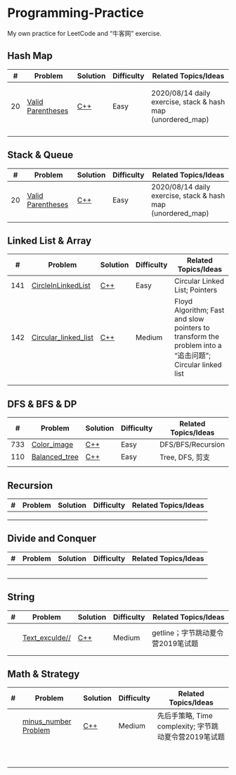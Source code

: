 # Programming-Practice

My own practice for LeetCode and “牛客网” exercise.

## Hash Map

| #    | Problem                                                      | Solution                                                     | Difficulty | Related Topics/Ideas                                        |
| ---- | ------------------------------------------------------------ | ------------------------------------------------------------ | ---------- | ----------------------------------------------------------- |
|      |                                                              |                                                              |            |                                                             |
|      |                                                              |                                                              |            |                                                             |
| 20   | [Valid Parentheses](https://leetcode.com/problems/valid-parentheses/description/) | [C++](https://github.com/HoningJade/Programming-Practice/blob/master/Leecode/Easy/Bracket_stack.md) | Easy       | 2020/08/14 daily exercise, stack & hash map (unordered_map) |
|      |                                                              |                                                              |            |                                                             |
|      |                                                              |                                                              |            |                                                             |
|      |                                                              |                                                              |            |                                                             |
|      |                                                              |                                                              |            |                                                             |



## Stack & Queue

| #    | Problem                                                      | Solution                                                     | Difficulty | Related Topics/Ideas                                        |
| ---- | ------------------------------------------------------------ | ------------------------------------------------------------ | ---------- | ----------------------------------------------------------- |
| 20   | [Valid Parentheses](https://leetcode.com/problems/valid-parentheses/description/) | [C++](https://github.com/HoningJade/Programming-Practice/blob/master/Leecode/Easy/Bracket_stack.md) | Easy       | 2020/08/14 daily exercise, stack & hash map (unordered_map) |
|      |                                                              |                                                              |            |                                                             |



## Linked List & Array

| #    | Problem                                                      | Solution                                                     | Difficulty | Related Topics/Ideas                                         |
| ---- | ------------------------------------------------------------ | ------------------------------------------------------------ | ---------- | ------------------------------------------------------------ |
| 141  | [CircleInLinkedList](https://leetcode-cn.com/problems/linked-list-cycle/) | [C++](https://github.com/HoningJade/Programming-Practice/blob/master/Leecode/Easy/circularLinkedList.md) | Easy       | Circular Linked List; Pointers                               |
| 142  | [Circular_linked_list](https://leetcode-cn.com/problems/linked-list-cycle-ii/) | [C++](https://github.com/HoningJade/Programming-Practice/blob/master/Leecode/Medium/Circular_linked_list.md) | Medium     | Floyd Algorithm; Fast and slow pointers to transform the problem into a “追击问题”; Circular linked list |
|      |                                                              |                                                              |            |                                                              |
|      |                                                              |                                                              |            |                                                              |



## DFS & BFS & DP

| #    | Problem                                                      | Solution                                                     | Difficulty | Related Topics/Ideas |
| ---- | ------------------------------------------------------------ | ------------------------------------------------------------ | ---------- | -------------------- |
| 733  | [Color_image](https://leetcode-cn.com/problems/flood-fill/)  | [C++](https://github.com/HoningJade/Programming-Practice/blob/master/Leecode/Easy/733_colorImage.md) | Easy       | DFS/BFS/Recursion    |
| 110  | [Balanced_tree](https://leetcode-cn.com/problems/balanced-binary-tree/) | [C++](https://github.com/HoningJade/Programming-Practice/blob/master/Leecode/Easy/110_Balanced_tree.md) | Easy       | Tree, DFS, 剪支      |
|      |                                                              |                                                              |            |                      |



## Recursion

| #    | Problem | Solution | Difficulty | Related Topics/Ideas |
| ---- | ------- | -------- | ---------- | -------------------- |
|      |         |          |            |                      |
|      |         |          |            |                      |
|      |         |          |            |                      |



## Divide and Conquer

| #    | Problem | Solution | Difficulty | Related Topics/Ideas |
| ---- | ------- | -------- | ---------- | -------------------- |
|      |         |          |            |                      |
|      |         |          |            |                      |
|      |         |          |            |                      |
|      |         |          |            |                      |
|      |         |          |            |                      |



## String

| #    | Problem                                     | Solution                                                     | Difficulty | Related Topics/Ideas              |
| ---- | ------------------------------------------- | ------------------------------------------------------------ | ---------- | --------------------------------- |
|      |                                             |                                                              |            |                                   |
|      | [Text_exculde//](https://www.nowcoder.com/) | [C++]([https://github.com/HoningJade/Programming-Practice/blob/master/%E7%89%9B%E5%AE%A2%E7%BD%91/textExclude_Zijie.cpp](https://github.com/HoningJade/Programming-Practice/blob/master/牛客网/textExclude_Zijie.cpp)) | Medium     | getline；字节跳动夏令营2019笔试题 |
|      |                                             |                                                              |            |                                   |
|      |                                             |                                                              |            |                                   |



## Math & Strategy

| #    | Problem                                           | Solution                                                     | Difficulty | Related Topics/Ideas                                  |
| ---- | ------------------------------------------------- | ------------------------------------------------------------ | ---------- | ----------------------------------------------------- |
|      | [minus_number Problem](https://www.nowcoder.com/) | [C++]([https://github.com/HoningJade/Programming-Practice/blob/master/%E7%89%9B%E5%AE%A2%E7%BD%91/numMinus_ZiJie.cpp](https://github.com/HoningJade/Programming-Practice/blob/master/牛客网/numMinus_ZiJie.cpp)) | Medium     | 先后手策略, Time complexity; 字节跳动夏令营2019笔试题 |
|      |                                                   |                                                              |            |                                                       |
|      |                                                   |                                                              |            |                                                       |
|      |                                                   |                                                              |            |                                                       |
|      |                                                   |                                                              |            |                                                       |
|      |                                                   |                                                              |            |                                                       |
|      |                                                   |                                                              |            |                                                       |
|      |                                                   |                                                              |            |                                                       |
|      |                                                   |                                                              |            |                                                       |
|      |                                                   |                                                              |            |                                                       |
